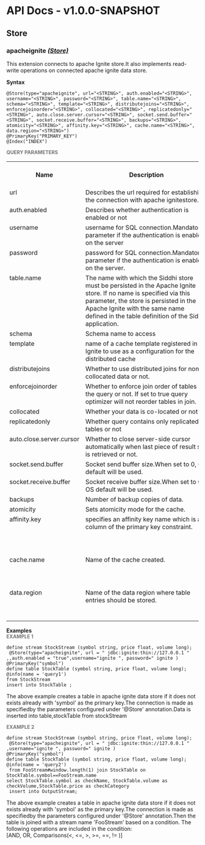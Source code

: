 # API Docs - v1.0.0-SNAPSHOT

## Store

### apacheignite *<a target="_blank" href="https://wso2.github.io/siddhi/documentation/siddhi-4.0/#store">(Store)</a>*

<p style="word-wrap: break-word">This extension connects to apache Ignite store.It also implements read-write operations on connected apache ignite data store.</p>

<span id="syntax" class="md-typeset" style="display: block; font-weight: bold;">Syntax</span>
```
@Store(type="apacheignite", url="<STRING>", auth.enabled="<STRING>", username="<STRING>", password="<STRING>", table.name="<STRING>", schema="<STRING>", template="<STRING>", distributejoins="<STRING>", enforcejoinorder="<STRING>", collocated="<STRING>", replicatedonly="<STRING>", auto.close.server.cursor="<STRING>", socket.send.buffer="<STRING>", socket.receive.buffer="<STRING>", backups="<STRING>", atomicity="<STRING>", affinity.key="<STRING>", cache.name="<STRING>", data.region="<STRING>")
@PrimaryKey("PRIMARY_KEY")
@Index("INDEX")
```

<span id="query-parameters" class="md-typeset" style="display: block; color: rgba(0, 0, 0, 0.54); font-size: 12.8px; font-weight: bold;">QUERY PARAMETERS</span>
<table>
    <tr>
        <th>Name</th>
        <th style="min-width: 20em">Description</th>
        <th>Default Value</th>
        <th>Possible Data Types</th>
        <th>Optional</th>
        <th>Dynamic</th>
    </tr>
    <tr>
        <td style="vertical-align: top">url</td>
        <td style="vertical-align: top; word-wrap: break-word">Describes the url required for establishing the connection with apache ignitestore. </td>
        <td style="vertical-align: top"></td>
        <td style="vertical-align: top">STRING</td>
        <td style="vertical-align: top">No</td>
        <td style="vertical-align: top">No</td>
    </tr>
    <tr>
        <td style="vertical-align: top">auth.enabled</td>
        <td style="vertical-align: top; word-wrap: break-word">Describes whether authentication is enabled or not </td>
        <td style="vertical-align: top">false</td>
        <td style="vertical-align: top">STRING</td>
        <td style="vertical-align: top">Yes</td>
        <td style="vertical-align: top">No</td>
    </tr>
    <tr>
        <td style="vertical-align: top">username</td>
        <td style="vertical-align: top; word-wrap: break-word">username for SQL connection.Mandatory parameter if the authentication is enabled on the server </td>
        <td style="vertical-align: top">ignite </td>
        <td style="vertical-align: top">STRING</td>
        <td style="vertical-align: top">Yes</td>
        <td style="vertical-align: top">No</td>
    </tr>
    <tr>
        <td style="vertical-align: top">password</td>
        <td style="vertical-align: top; word-wrap: break-word">password for SQL connection.Mandatory parameter if the authentication is enabled on the server. </td>
        <td style="vertical-align: top">ignite</td>
        <td style="vertical-align: top">STRING</td>
        <td style="vertical-align: top">Yes</td>
        <td style="vertical-align: top">No</td>
    </tr>
    <tr>
        <td style="vertical-align: top">table.name</td>
        <td style="vertical-align: top; word-wrap: break-word">The name with which the Siddhi store must be persisted in the Apache Ignite store. If no name is specified via this parameter, the store is persisted in the Apache Ignite with the same name defined in the table definition of the Siddhi application.</td>
        <td style="vertical-align: top">The table name defined in the Siddhi Application query.</td>
        <td style="vertical-align: top">STRING</td>
        <td style="vertical-align: top">Yes</td>
        <td style="vertical-align: top">No</td>
    </tr>
    <tr>
        <td style="vertical-align: top">schema</td>
        <td style="vertical-align: top; word-wrap: break-word">Schema name to access </td>
        <td style="vertical-align: top">Public </td>
        <td style="vertical-align: top">STRING</td>
        <td style="vertical-align: top">Yes</td>
        <td style="vertical-align: top">No</td>
    </tr>
    <tr>
        <td style="vertical-align: top">template</td>
        <td style="vertical-align: top; word-wrap: break-word"> name of a cache template registered in Ignite to use as a configuration for the distributed cache </td>
        <td style="vertical-align: top">partitioned </td>
        <td style="vertical-align: top">STRING</td>
        <td style="vertical-align: top">Yes</td>
        <td style="vertical-align: top">No</td>
    </tr>
    <tr>
        <td style="vertical-align: top">distributejoins</td>
        <td style="vertical-align: top; word-wrap: break-word">Whether to use distributed joins for non collocated data or not. </td>
        <td style="vertical-align: top">false</td>
        <td style="vertical-align: top">STRING</td>
        <td style="vertical-align: top">Yes</td>
        <td style="vertical-align: top">No</td>
    </tr>
    <tr>
        <td style="vertical-align: top">enforcejoinorder</td>
        <td style="vertical-align: top; word-wrap: break-word">Whether to enforce join order of tables in the query or not. If set to true query optimizer will not reorder tables in join. </td>
        <td style="vertical-align: top">false </td>
        <td style="vertical-align: top">STRING</td>
        <td style="vertical-align: top">Yes</td>
        <td style="vertical-align: top">No</td>
    </tr>
    <tr>
        <td style="vertical-align: top">collocated</td>
        <td style="vertical-align: top; word-wrap: break-word">Whether your data is co-located or not </td>
        <td style="vertical-align: top">false </td>
        <td style="vertical-align: top">STRING</td>
        <td style="vertical-align: top">Yes</td>
        <td style="vertical-align: top">No</td>
    </tr>
    <tr>
        <td style="vertical-align: top">replicatedonly</td>
        <td style="vertical-align: top; word-wrap: break-word">Whether query contains only replicated tables or not </td>
        <td style="vertical-align: top">false </td>
        <td style="vertical-align: top">STRING</td>
        <td style="vertical-align: top">Yes</td>
        <td style="vertical-align: top">No</td>
    </tr>
    <tr>
        <td style="vertical-align: top">auto.close.server.cursor</td>
        <td style="vertical-align: top; word-wrap: break-word">Whether to close server-side cursor automatically when last piece of result set is retrieved or not. </td>
        <td style="vertical-align: top">false</td>
        <td style="vertical-align: top">STRING</td>
        <td style="vertical-align: top">Yes</td>
        <td style="vertical-align: top">No</td>
    </tr>
    <tr>
        <td style="vertical-align: top">socket.send.buffer</td>
        <td style="vertical-align: top; word-wrap: break-word">Socket send buffer size.When set to 0, OS default will be used. </td>
        <td style="vertical-align: top">0 </td>
        <td style="vertical-align: top">STRING</td>
        <td style="vertical-align: top">Yes</td>
        <td style="vertical-align: top">No</td>
    </tr>
    <tr>
        <td style="vertical-align: top">socket.receive.buffer</td>
        <td style="vertical-align: top; word-wrap: break-word">Socket receive buffer size.When set to 0, OS default will be used. </td>
        <td style="vertical-align: top">0</td>
        <td style="vertical-align: top">STRING</td>
        <td style="vertical-align: top">Yes</td>
        <td style="vertical-align: top">No</td>
    </tr>
    <tr>
        <td style="vertical-align: top">backups</td>
        <td style="vertical-align: top; word-wrap: break-word">Number of backup copies of data.</td>
        <td style="vertical-align: top">0</td>
        <td style="vertical-align: top">STRING</td>
        <td style="vertical-align: top">Yes</td>
        <td style="vertical-align: top">No</td>
    </tr>
    <tr>
        <td style="vertical-align: top">atomicity</td>
        <td style="vertical-align: top; word-wrap: break-word">Sets atomicity mode for the cache. </td>
        <td style="vertical-align: top">atomic </td>
        <td style="vertical-align: top">STRING</td>
        <td style="vertical-align: top">Yes</td>
        <td style="vertical-align: top">No</td>
    </tr>
    <tr>
        <td style="vertical-align: top">affinity.key</td>
        <td style="vertical-align: top; word-wrap: break-word">specifies an affinity key name which is a column of the primary key constraint.</td>
        <td style="vertical-align: top"> column of the primary key constraint. </td>
        <td style="vertical-align: top">STRING</td>
        <td style="vertical-align: top">Yes</td>
        <td style="vertical-align: top">No</td>
    </tr>
    <tr>
        <td style="vertical-align: top">cache.name</td>
        <td style="vertical-align: top; word-wrap: break-word">Name of the cache created. </td>
        <td style="vertical-align: top"> custom name of the new cache. </td>
        <td style="vertical-align: top">STRING</td>
        <td style="vertical-align: top">Yes</td>
        <td style="vertical-align: top">No</td>
    </tr>
    <tr>
        <td style="vertical-align: top">data.region</td>
        <td style="vertical-align: top; word-wrap: break-word">Name of the data region where table entries should be stored. </td>
        <td style="vertical-align: top">an existing data region name </td>
        <td style="vertical-align: top">STRING</td>
        <td style="vertical-align: top">Yes</td>
        <td style="vertical-align: top">No</td>
    </tr>
</table>

<span id="examples" class="md-typeset" style="display: block; font-weight: bold;">Examples</span>
<span id="example-1" class="md-typeset" style="display: block; color: rgba(0, 0, 0, 0.54); font-size: 12.8px; font-weight: bold;">EXAMPLE 1</span>
```
define stream StockStream (symbol string, price float, volume long);
 @Store(type="apacheignite", url = " jdbc:ignite:thin://127.0.0.1 " ,,auth.enabled = "true",username="ignite ", password=" ignite ) 
@PrimaryKey("symbol")
define table StockTable (symbol string, price float, volume long);
@info(name = 'query1') 
from StockStream
insert into StockTable ; 
```
<p style="word-wrap: break-word">The above example creates a table in apache ignite data store if it does not exists already with 'symbol' as the primary key.The connection is made as specifiedby the parameters configured under '@Store' annotation.Data is inserted into table,stockTable from stockStream</p>

<span id="example-2" class="md-typeset" style="display: block; color: rgba(0, 0, 0, 0.54); font-size: 12.8px; font-weight: bold;">EXAMPLE 2</span>
```
define stream StockStream (symbol string, price float, volume long);
 @Store(type="apacheignite", url = " jdbc:ignite:thin://127.0.0.1 " ,username="ignite ", password=" ignite ) 
@PrimaryKey("symbol")
define table StockTable (symbol string, price float, volume long);
@info(name = 'query2')
 from FooStream#window.length(1) join StockTable on StockTable.symbol==FooStream.name 
select StockTable.symbol as checkName, StockTable.volume as checkVolume,StockTable.price as checkCategory
 insert into OutputStream;
```
<p style="word-wrap: break-word">The above example creates a table in apache ignite data store if it does not exists already with 'symbol' as the primary key.The connection is made as specifiedby the parameters configured under '@Store' annotation.Then the table is joined with a stream name 'FooStream' based on a condition. The following operations are included in the condition:<br>[AND, OR, Comparisons(&lt;, &lt;=, &gt;, &gt;=, ==, != )]</p>

